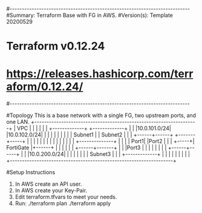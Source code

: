 #--------------------------------------------------------------------------
#Summary: Terraform Base with FG in AWS.
#Version(s): Template 20200529
#            Terraform v0.12.24 
#            https://releases.hashicorp.com/terraform/0.12.24/
#--------------------------------------------------------------------------

#Topology
This is a base network with a single FG, two upstream ports, and one LAN.
+-------------------------------------------------------------------+
|                              VPC                                  |
|                                                                   |
|                                                                   |
|           +-------------+              +-------------+            |
|           |10.0.101.0/24|              |10.0.102.0/24|            |
|           |             |              |             |            |
|           |   Subnet1   |              |   Subnet2   |            |
|           +------+------+              +-------+-----+            |
|                  |                             |                  |
|                  |                             |                  |
|                  |                             |                  |
|                  |      +--------------+       |                  |
|                  | Port1|              |Port2  |                  |
|                  +-----+|   FortiGate  |+------+                  |
|                         |              |                          |
|                         +------+-------+                          |
|                                |Port3                             |
|                                |                                  |
|                                |                                  |
|                         +------+------+                           |
|                         |10.0.200.0/24|                           |
|                         |             |                           |
|                         |   Subnet3   |                           |
|                         +-------------+                           |
|                                                                   |
|                                                                   |
|                                                                   |
|                                                                   |
+-------------------------------------------------------------------+

#Setup Instructions

1) In AWS create an API user.
2) In AWS create your Key-Pair.
4) Edit terraform.tfvars to meet your needs.
3) Run:
   ./terraform plan
   ./terraform apply
